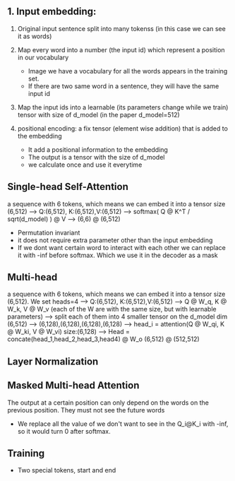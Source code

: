 ## 1. Input embedding:
1. Original input sentence split into many tokenss (in this case we can see it as words)
2. Map every word into a number (the input id) which represent a position in our vocabulary 
    * Image we have a vocabulary for all the words appears in the training set. 
    * If there are two same word in a sentence, they will have the same input id
3. Map the input ids into a learnable (its parameters change while we train) tensor with size of d_model (in the paper d_model=512)

4. positional encoding: a fix tensor (element wise addition) that is added to the embedding 
    * It add a positional information to the embedding
    * The output is a tensor with the size of d_model
    * we calculate once and use it everytime

## Single-head Self-Attention
a sequence with 6 tokens, which means we can embed it into a tensor size (6,512) 
    --> Q:(6,512), K:(6,512),V:(6,512)
    --> softmax( Q @ K^T / sqrt(d_model) ) @ V 
    -->                              (6,6) @ (6,512)


- Permutation invariant
- it does not require extra parameter other than the input embedding
- If we dont want certain word to interact with each other we can replace it with -inf before softmax. Which we use it in the decoder as a mask


## Multi-head
a sequence with 6 tokens, which means we can embed it into a tensor size (6,512). We set heads=4
    --> Q:(6,512), K:(6,512),V:(6,512)
    --> Q @ W_q, K @ W_k, V @ W_v  (each of the W are with the same size, but with learnable parameters)
    --> split each of them into 4 smaller tensor on the d_model dim
            (6,512) --> (6,128),(6,128),(6,128),(6,128)
    --> head_i = attention(Q @ W_qi, K @ W_ki, V @ W_vi)  size:(6,128)
    --> Head = concate(head_1,head_2,head_3,head4) @ W_o
                                           (6,512) @ (512,512)


## Layer Normalization



## Masked Multi-head Attention
The output at a certain position can only depend on the words on the previous position. They must not see the future words
- We replace all the value of we don't want to see in the Q_i@K_i with -inf, so it would turn 0 after softmax.


## Training
- Two special tokens, start and end








